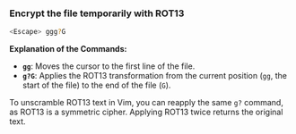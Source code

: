 
### Encrypt the file temporarily with ROT13 

 ```bash
<Escape> ggg?G
   ```


**Explanation of the Commands:**  
- **`gg`**: Moves the cursor to the first line of the file.
- **`g?G`**: Applies the ROT13 transformation from the current position (`gg`, the start of the file) to the end of the file (`G`).

To unscramble ROT13 text in Vim, you can reapply the same `g?` command, as ROT13 is a symmetric cipher. Applying ROT13 twice returns the original text.
